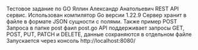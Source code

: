 Тестовое задание по GO
Яллин Александр Анатольевич
REST API сервис. Использован компилятор Go версии 1.22.9 Сервер  хранит в файле в формате JSON сущности с полями. Также пример POST Запроса в папке post фаил post.go
API поддерживает запросы GET, POST, PUT, PATCH и DELETE, данные сохраняются в отдельном файле
Запускается через консоль http://localhost:8080/
